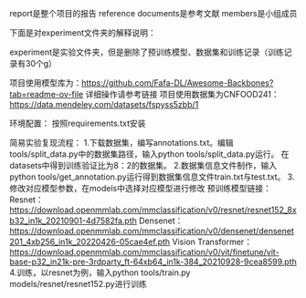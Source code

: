 report是整个项目的报告
reference documents是参考文献
members是小组成员

下面是对experiment文件夹的解释说明：

experiment是实验文件夹，但是删除了预训练模型、数据集和训练记录（训练记录有30个g）

项目使用模型库为：https://github.com/Fafa-DL/Awesome-Backbones?tab=readme-ov-file
详细操作请参考链接
项目使用数据集为CNFOOD241：https://data.mendeley.com/datasets/fspyss5zbb/1

环境配置：
按照requirements.txt安装

简易实验复现流程：
1.下载数据集，编写annotations.txt。编辑tools/split_data.py中的数据集路径，输入python tools/split_data.py运行。
在datasets中得到训练验证比为8：2的数据集。
2.数据集信息文件制作，输入python tools/get_annotation.py运行得到数据集信息文件train.txt与test.txt。
3.修改对应模型参数，在models中选择对应模型进行修改
预训练模型链接：
Resnet：https://download.openmmlab.com/mmclassification/v0/resnet/resnet152_8xb32_in1k_20210901-4d7582fa.pth
Densenet：https://download.openmmlab.com/mmclassification/v0/densenet/densenet201_4xb256_in1k_20220426-05cae4ef.pth
Vision Transformer：https://download.openmmlab.com/mmclassification/v0/vit/finetune/vit-base-p32_in21k-pre-3rdparty_ft-64xb64_in1k-384_20210928-9cea8599.pth
4.训练，以resnet为例，输入python tools/train.py models/resnet/resnet152.py进行训练